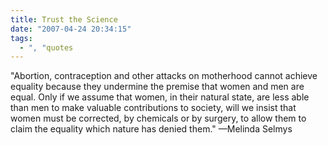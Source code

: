 ```yaml
---
title: Trust the Science
date: "2007-04-24 20:34:15"
tags:
  - ", "quotes
---
```

"Abortion, contraception and other attacks on motherhood cannot achieve equality because they undermine the premise that women and men are equal. Only if we assume that women, in their natural state, are less able than men to make valuable contributions to society, will we insist that women must be corrected, by chemicals or by surgery, to allow them to claim the equality which nature has denied them." &mdash;Melinda Selmys
